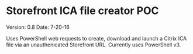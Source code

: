 # Storefront ICA file creator POC

Version: 0.8
Date: 7-20-16

Uses PowerShell web requests to create, download and launch a Citrix ICA file via an unauthenicated Storefront URL.  Currently uses PowerShell v3.
